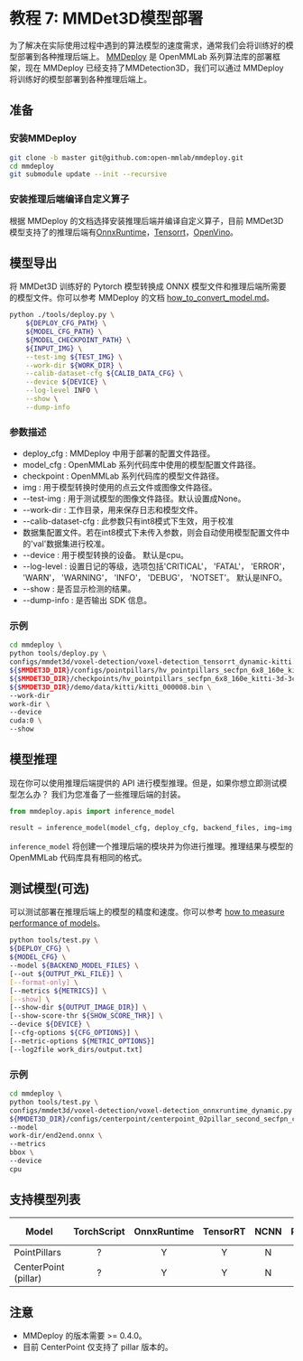 # 教程 7: MMDet3D模型部署

为了解决在实际使用过程中遇到的算法模型的速度需求，通常我们会将训练好的模型部署到各种推理后端上。 [MMDeploy](https://github.com/open-mmlab/mmdeploy) 是 OpenMMLab 系列算法库的部署框架，现在 MMDeploy 已经支持了MMDetection3D，我们可以通过 MMDeploy 将训练好的模型部署到各种推理后端上。

## 准备

### 安装MMDeploy

```bash
git clone -b master git@github.com:open-mmlab/mmdeploy.git
cd mmdeploy
git submodule update --init --recursive
```

### 安装推理后端编译自定义算子

根据 MMDeploy 的文档选择安装推理后端并编译自定义算子，目前 MMDet3D 模型支持了的推理后端有[OnnxRuntime](https://mmdeploy.readthedocs.io/en/latest/backends/onnxruntime.html)，[Tensorrt](https://mmdeploy.readthedocs.io/en/latest/backends/tensorrt.html)，[OpenVino](https://mmdeploy.readthedocs.io/en/latest/backends/openvino.html)。

## 模型导出

将 MMDet3D 训练好的 Pytorch 模型转换成 ONNX 模型文件和推理后端所需要的模型文件。你可以参考 MMDeploy 的文档 [how_to_convert_model.md](https://github.com/open-mmlab/mmdeploy/blob/master/docs/zh_cn/tutorials/how_to_convert_model.md)。

```bash
python ./tools/deploy.py \
    ${DEPLOY_CFG_PATH} \
    ${MODEL_CFG_PATH} \
    ${MODEL_CHECKPOINT_PATH} \
    ${INPUT_IMG} \
    --test-img ${TEST_IMG} \
    --work-dir ${WORK_DIR} \
    --calib-dataset-cfg ${CALIB_DATA_CFG} \
    --device ${DEVICE} \
    --log-level INFO \
    --show \
    --dump-info
```

### 参数描述

* deploy_cfg : MMDeploy 中用于部署的配置文件路径。
* model_cfg : OpenMMLab 系列代码库中使用的模型配置文件路径。
* checkpoint : OpenMMLab 系列代码库的模型文件路径。
* img : 用于模型转换时使用的点云文件或图像文件路径。
* --test-img : 用于测试模型的图像文件路径。默认设置成None。
* --work-dir : 工作目录，用来保存日志和模型文件。
* --calib-dataset-cfg : 此参数只有int8模式下生效，用于校准
* 数据集配置文件。若在int8模式下未传入参数，则会自动使用模型配置文件中的'val'数据集进行校准。
* --device : 用于模型转换的设备。 默认是cpu。
* --log-level : 设置日记的等级，选项包括'CRITICAL'， 'FATAL'， 'ERROR'， 'WARN'， 'WARNING'， 'INFO'， 'DEBUG'， 'NOTSET'。 默认是INFO。
* --show : 是否显示检测的结果。
* --dump-info : 是否输出 SDK 信息。

### 示例

```bash
cd mmdeploy \
python tools/deploy.py \
configs/mmdet3d/voxel-detection/voxel-detection_tensorrt_dynamic-kitti.py \
${$MMDET3D_DIR}/configs/pointpillars/hv_pointpillars_secfpn_6x8_160e_kitti-3d-3class.py \
${$MMDET3D_DIR}/checkpoints/hv_pointpillars_secfpn_6x8_160e_kitti-3d-3class_20200620_230421-aa0f3adb.pth \
${$MMDET3D_DIR}/demo/data/kitti/kitti_000008.bin \
--work-dir
work-dir \
--device
cuda:0 \
--show
```

## 模型推理

现在你可以使用推理后端提供的 API 进行模型推理。但是，如果你想立即测试模型怎么办？ 我们为您准备了一些推理后端的封装。

```python
from mmdeploy.apis import inference_model

result = inference_model(model_cfg, deploy_cfg, backend_files, img=img, device=device)
```

`inference_model` 将创建一个推理后端的模块并为你进行推理。推理结果与模型的 OpenMMLab 代码库具有相同的格式。

## 测试模型(可选)

可以测试部署在推理后端上的模型的精度和速度。你可以参考 [how to measure performance of models](https://mmdeploy.readthedocs.io/en/latest/tutorials/how_to_measure_performance_of_models.html)。

```bash
python tools/test.py \
${DEPLOY_CFG} \
${MODEL_CFG} \
--model ${BACKEND_MODEL_FILES} \
[--out ${OUTPUT_PKL_FILE}] \
[--format-only] \
[--metrics ${METRICS}] \
[--show] \
[--show-dir ${OUTPUT_IMAGE_DIR}] \
[--show-score-thr ${SHOW_SCORE_THR}] \
--device ${DEVICE} \
[--cfg-options ${CFG_OPTIONS}] \
[--metric-options ${METRIC_OPTIONS}]
[--log2file work_dirs/output.txt]
```

### 示例

```bash
cd mmdeploy \
python tools/test.py \
configs/mmdet3d/voxel-detection/voxel-detection_onnxruntime_dynamic.py \
${MMDET3D_DIR}/configs/centerpoint/centerpoint_02pillar_second_secfpn_circlenms_4x8_cyclic_20e_nus.py \
--model
work-dir/end2end.onnx \
--metrics
bbox \
--device
cpu
```

## 支持模型列表

| Model                | TorchScript | OnnxRuntime | TensorRT | NCNN  | PPLNN | OpenVINO | Model config                                                                           |
| -------------------- | :---------: | :---------: | :------: | :---: | :---: | :------: | -------------------------------------------------------------------------------------- |
| PointPillars         |      ?      |      Y      |    Y     |   N   |   N   |    Y     | [config](https://github.com/open-mmlab/mmdetection3d/blob/master/configs/pointpillars) |
| CenterPoint (pillar) |      ?      |      Y      |    Y     |   N   |   N   |    Y     | [config](https://github.com/open-mmlab/mmdetection3d/blob/master/configs/centerpoint)  |

## 注意

* MMDeploy 的版本需要 >= 0.4.0。
* 目前 CenterPoint 仅支持了 pillar 版本的。
